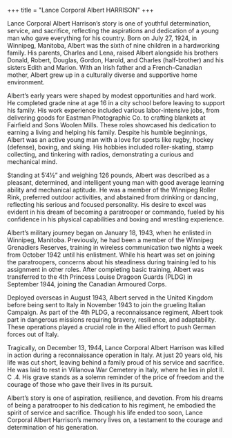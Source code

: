 +++
title = "Lance Corporal Albert HARRISON"
+++


Lance Corporal Albert Harrison’s story is one of youthful determination, service, and sacrifice, reflecting the aspirations and dedication of a young man who gave everything for his country. 
Born on July 27, 1924, in Winnipeg, Manitoba, Albert was the sixth of nine children in a hardworking family. His parents, Charles and Lena, raised Albert alongside his brothers Donald, Robert, Douglas, Gordon, Harold, and Charles (half-brother) and his sisters Edith and Marion. With an Irish father and a French-Canadian mother, Albert grew up in a culturally diverse and supportive home environment.

Albert’s early years were shaped by modest opportunities and hard work. He completed grade nine at age 16 in a city school before leaving to support his family. His work experience included various labor-intensive jobs, from delivering goods for Eastman Photographic Co. to crafting blankets at Fairfield and Sons Woolen Mills. These roles showcased his dedication to earning a living and helping his family. Despite his humble beginnings, Albert was an active young man with a love for sports like rugby, hockey (defense), boxing, and skiing. His hobbies included roller-skating, stamp collecting, and tinkering with radios, demonstrating a curious and mechanical mind.

Standing at 5’4½” and weighing 126 pounds, Albert was described as a pleasant, determined, and intelligent young man with good average learning ability and mechanical aptitude. He was a member of the Winnipeg Roller Rink, preferred outdoor activities, and abstained from drinking or dancing, reflecting his serious and focused personality. His desire to excel was evident in his dream of becoming a paratrooper or commando, fueled by his confidence in his physical capabilities and boxing and wrestling experience.

Albert’s military journey began on January 18, 1943, when he enlisted in Winnipeg, Manitoba. Previously, he had been a member of the Winnipeg Grenadiers Reserves, training in wireless communication two nights a week from October 1942 until his enlistment. While his heart was set on joining the paratroopers, concerns about his steadiness during training led to his assignment in other roles. After completing basic training, Albert was transferred to the 4th Princess Louise Dragoon Guards (PLDG) in September 1944, joining the Canadian Armoured Corps.

Deployed overseas in August 1943, Albert served in the United Kingdom before being sent to Italy in November 1943 to join the grueling Italian Campaign. 
As part of the 4th PLDG, a reconnaissance regiment, Albert took part in dangerous missions requiring bravery, resilience, and adaptability. These operations played a crucial role in the Allied effort to push German forces out of Italy.

Tragically, on December 13, 1944, Lance Corporal Albert Harrison was killed in action during a reconnaissance operation in Italy. At just 20 years old, his life was cut short, leaving behind a family proud of his service and sacrifice. 
He was laid to rest in Villanova War Cemetery in Italy, where he lies in plot II. C .4. His grave stands as a solemn reminder of the price of freedom and the courage of those who gave their lives in its pursuit.

Albert’s story is one of aspiration, resilience, and devotion. From his dreams of being a paratrooper to his dedication to his regiment, he embodied the spirit of service and sacrifice. Though his life ended too soon, Lance Corporal Albert Harrison’s memory lives on, a testament to the courage and determination of his generation.
